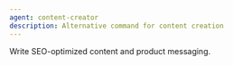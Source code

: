 ```yaml
---
agent: content-creator
description: Alternative command for content creation
---
```


Write SEO-optimized content and product messaging.